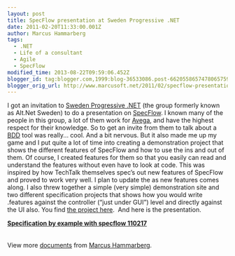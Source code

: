 ```yaml
---
layout: post
title: SpecFlow presentation at Sweden Progressive .NET
date: 2011-02-20T11:33:00.001Z
author: Marcus Hammarberg
tags:
  - .NET
  - Life of a consultant
  - Agile
  - SpecFlow
modified_time: 2013-08-22T09:59:06.452Z
blogger_id: tag:blogger.com,1999:blog-36533086.post-6620558657478065759
blogger_orig_url: http://www.marcusoft.net/2011/02/specflow-presentation-at-sweden.html
---
```




<div dir="ltr" style="text-align: left;" trbidi="on">

I got an invitation to
<a href="http://groups.google.com/group/sweden-progressive-dot-net"
target="_blank">Sweden Progressive .NET</a> (the group formerly known as
Alt.Net Sweden) to do a presentation on
<a href="http://www.specflow.org/" target="_blank">SpecFlow</a>. I known
many of the people in this group, a lot of them work for
<a href="http://www.avegagroup.se/" target="_blank">Avega</a>, and have
the highest respect for their knowledge.
So to get an invite from them to talk about a
<a href="http://en.wikipedia.org/wiki/Behavior_Driven_Development"
target="_blank">BDD</a> tool was really... cool. And a bit nervous. But
it also made me up my game and I put quite a lot of time into creating a
demonstration project that shows the different features of SpecFlow and
how to use the ins and out of them.
Of course, I created features for them so that
you easily can read and understand the features without even have to
look at code. This was inspired by how TechTalk themselves spec’s out
new features of SpecFlow and proved to work very well.
I plan to update the as new features comes along.
I also threw together a simple (very simple) demonstration site and two
different specification projects that shows how you would write
.features against the controller (“just under GUI”) level and directly
against the UI also.
You find <a href="https://github.com/marcusoftnet/ProgressiveNetDemos"
target="_blank">the project here</a>.  And here is the presentation.

<div id="__ss_6990568" style="width: 477px;">

**[Specification by example with specflow
110217](http://www.slideshare.net/marcusoftnet/specification-by-example-with-specflow-110217 "Specification by example with specflow 110217")**
<div
style="padding-bottom: 12px; padding-left: 0px; padding-right: 0px; padding-top: 5px;">

View more [documents](http://www.slideshare.net/) from [Marcus
Hammarberg](http://www.slideshare.net/marcusoftnet).

</div>

</div>

</div>
